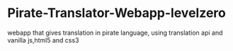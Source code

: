 # Pirate-Translator-Webapp-levelzero
 webapp that gives translation in  pirate language, using translation api and vanilla js,html5 and css3
